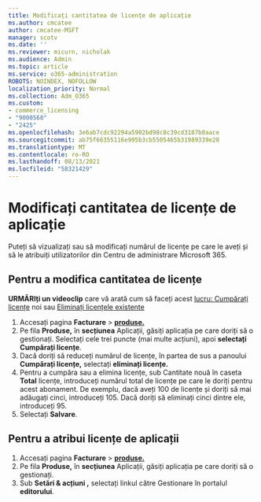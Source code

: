 ```yaml
---
title: Modificați cantitatea de licențe de aplicație
ms.author: cmcatee
author: cmcatee-MSFT
manager: scotv
ms.date: ''
ms.reviewer: micurn, nicholak
ms.audience: Admin
ms.topic: article
ms.service: o365-administration
ROBOTS: NOINDEX, NOFOLLOW
localization_priority: Normal
ms.collection: Adm_O365
ms.custom:
- commerce_licensing
- "9000568"
- "2425"
ms.openlocfilehash: 3e6ab7cdc92294a5902bd98c8c39cd3187b0aace
ms.sourcegitcommit: ab75f66355116e995b3cb5505465b31989339e28
ms.translationtype: MT
ms.contentlocale: ro-RO
ms.lasthandoff: 08/13/2021
ms.locfileid: "58321429"
---
```

# <a name="change-app-license-quantity"></a>Modificați cantitatea de licențe de aplicație

Puteți să vizualizați sau să modificați numărul de licențe pe care le aveți și să le atribuiți utilizatorilor din Centru de administrare Microsoft 365.

## <a name="to-change-license-quantity"></a>Pentru a modifica cantitatea de licențe

**URMĂRIți un videoclip** care vă arată cum să faceți acest [lucru: Cumpărați licențe](https://go.microsoft.com/fwlink/p/?linkid=2154857) noi sau [Eliminați licențele existente](https://go.microsoft.com/fwlink/p/?linkid=2154938)

1. Accesați pagina **Facturare**  >  **[produse.](https://go.microsoft.com/fwlink/p/?linkid=842054)**
2. Pe fila **Produse,** în **secțiunea** Aplicații, găsiți aplicația pe care doriți să o gestionați. Selectați cele trei puncte (mai multe acțiuni), apoi **selectați Cumpărați licențe**.
3. Dacă doriți să reduceți numărul de licențe, în partea de sus a panoului **Cumpărați licențe,** selectați **eliminați licențe.**
4. Pentru a cumpăra sau  a elimina licențe, sub Cantitate nouă în caseta **Total** licențe, introduceți numărul total de licențe pe care le doriți pentru acest abonament. De exemplu, dacă aveți 100 de licențe și doriți să mai adăugați cinci, introduceți 105. Dacă doriți să eliminați cinci dintre ele, introduceți 95.
5. Selectați **Salvare**.

## <a name="to-assign-app-licenses"></a>Pentru a atribui licențe de aplicații

1. Accesați pagina **Facturare**  >  **[produse.](https://go.microsoft.com/fwlink/p/?linkid=842054)**
2. Pe fila **Produse,** în **secțiunea** Aplicații, găsiți aplicația pe care doriți să o gestionați.
3. Sub **Setări & acțiuni ,** selectați linkul către Gestionare în portalul **editorului**.